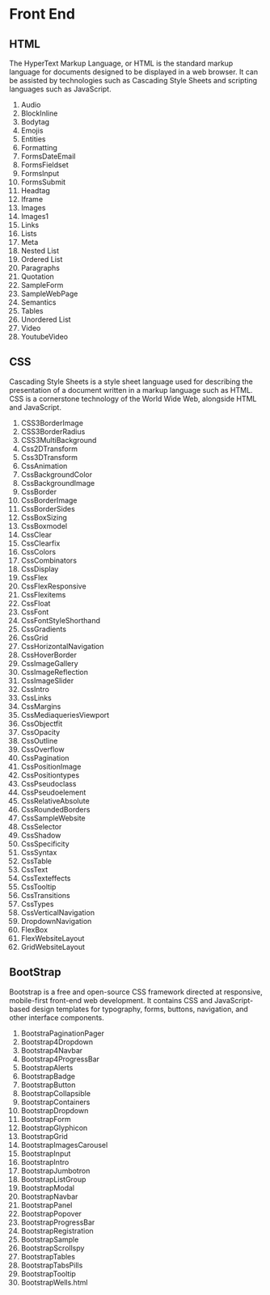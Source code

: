 # Front End

## HTML
The HyperText Markup Language, or HTML is the standard markup language for documents designed to be displayed in a web browser. It can be assisted by technologies such as Cascading Style Sheets and scripting languages such as JavaScript.

1. Audio
2. BlockInline
3. Bodytag
4. Emojis
5. Entities
6. Formatting
7. FormsDateEmail
8. FormsFieldset
9. FormsInput
10. FormsSubmit
11. Headtag
12. Iframe
13. Images
14. Images1
15. Links
16. Lists
17. Meta
18. Nested List
19. Ordered List
20. Paragraphs
21. Quotation
22. SampleForm
23. SampleWebPage
24. Semantics
25. Tables
26. Unordered List
27. Video
28. YoutubeVideo

## CSS
Cascading Style Sheets is a style sheet language used for describing the presentation of a document written in a markup language such as HTML. CSS is a cornerstone technology of the World Wide Web, alongside HTML and JavaScript.

1.	CSS3BorderImage
2.	CSS3BorderRadius
3.	CSS3MultiBackground
4.	Css2DTransform
5.	Css3DTransform
6.	CssAnimation
7.	CssBackgroundColor
8.	CssBackgroundImage
9.	CssBorder
10.	CssBorderImage
11.	CssBorderSides
12.	CssBoxSizing
13.	CssBoxmodel
14.	CssClear
15.	CssClearfix
16.	CssColors
17.	CssCombinators
18.	CssDisplay
19.	CssFlex
20.	CssFlexResponsive
21.	CssFlexitems
22.	CssFloat
23.	CssFont
24.	CssFontStyleShorthand
25.	CssGradients
26.	CssGrid
27.	CssHorizontalNavigation
28.	CssHoverBorder
29.	CssImageGallery
30.	CssImageReflection
31.	CssImageSlider
32.	CssIntro
33.	CssLinks
34.	CssMargins
35.	CssMediaqueriesViewport
36.	CssObjectfit
37.	CssOpacity
38.	CssOutline
39.	CssOverflow
40.	CssPagination
41.	CssPositionImage
42.	CssPositiontypes
43.	CssPseudoclass
44.	CssPseudoelement
45.	CssRelativeAbsolute
46.	CssRoundedBorders
47.	CssSampleWebsite
48.	CssSelector
49.	CssShadow
50.	CssSpecificity
51.	CssSyntax
52.	CssTable
53.	CssText
54.	CssTexteffects
55.	CssTooltip
56.	CssTransitions
57.	CssTypes
58.	CssVerticalNavigation
59.	DropdownNavigation
60.	FlexBox
61.	FlexWebsiteLayout
62.	GridWebsiteLayout

## BootStrap
Bootstrap is a free and open-source CSS framework directed at responsive, mobile-first front-end web development. It contains CSS and JavaScript-based design templates for typography, forms, buttons, navigation, and other interface components.

1.	BootstraPaginationPager
2.	Bootstrap4Dropdown
3.	Bootstrap4Navbar
4.	Bootstrap4ProgressBar
5.	BootstrapAlerts
6.	BootstrapBadge
7.	BootstrapButton
8.	BootstrapCollapsible
9.	BootstrapContainers
10.	BootstrapDropdown
11.	BootstrapForm
12.	BootstrapGlyphicon
13.	BootstrapGrid
14.	BootstrapImagesCarousel
15.	BootstrapInput
16.	BootstrapIntro
17.	BootstrapJumbotron
18.	BootstrapListGroup
19.	BootstrapModal
20.	BootstrapNavbar
21.	BootstrapPanel
22.	BootstrapPopover
23.	BootstrapProgressBar
24.	BootstrapRegistration
25.	BootstrapSample
26.	BootstrapScrollspy
27.	BootstrapTables
28.	BootstrapTabsPills
29.	BootstrapTooltip
30.	BootstrapWells.html